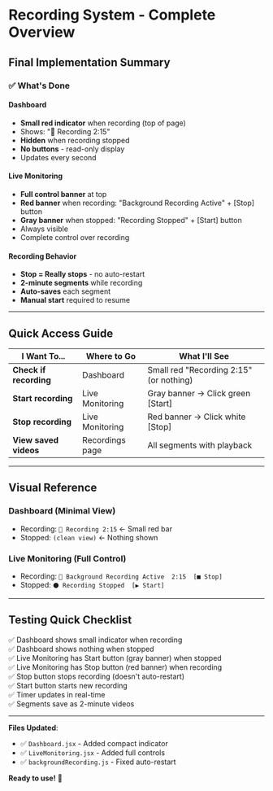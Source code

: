# Recording System - Complete Overview

## Final Implementation Summary

### ✅ What's Done

#### Dashboard
- **Small red indicator** when recording (top of page)
- Shows: "🔴 Recording 2:15"
- **Hidden** when recording stopped
- **No buttons** - read-only display
- Updates every second

#### Live Monitoring
- **Full control banner** at top
- **Red banner** when recording: "Background Recording Active" + [Stop] button
- **Gray banner** when stopped: "Recording Stopped" + [Start] button
- Always visible
- Complete control over recording

#### Recording Behavior
- **Stop = Really stops** - no auto-restart
- **2-minute segments** while recording
- **Auto-saves** each segment
- **Manual start** required to resume

---

## Quick Access Guide

| I Want To... | Where to Go | What I'll See |
|-------------|-------------|---------------|
| **Check if recording** | Dashboard | Small red "Recording 2:15" (or nothing) |
| **Start recording** | Live Monitoring | Gray banner → Click green [Start] |
| **Stop recording** | Live Monitoring | Red banner → Click white [Stop] |
| **View saved videos** | Recordings page | All segments with playback |

---

## Visual Reference

### Dashboard (Minimal View)
- Recording: `🔴 Recording 2:15` ← Small red bar
- Stopped: `(clean view)` ← Nothing shown

### Live Monitoring (Full Control)
- Recording: `🔴 Background Recording Active  2:15  [■ Stop]`
- Stopped: `⚫ Recording Stopped  [▶ Start]`

---

## Testing Quick Checklist

✅ Dashboard shows small indicator when recording  
✅ Dashboard shows nothing when stopped  
✅ Live Monitoring has Start button (gray banner) when stopped  
✅ Live Monitoring has Stop button (red banner) when recording  
✅ Stop button stops recording (doesn't auto-restart)  
✅ Start button starts new recording  
✅ Timer updates in real-time  
✅ Segments save as 2-minute videos  

---

**Files Updated**:
- ✅ `Dashboard.jsx` - Added compact indicator
- ✅ `LiveMonitoring.jsx` - Added full controls
- ✅ `backgroundRecording.js` - Fixed auto-restart

**Ready to use!** 🚀
